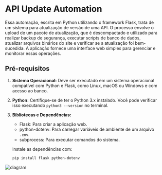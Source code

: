 # API Update Automation

Essa automação, escrita em Python utilizando o framework Flask, trata de um sistema para atualização de versão de uma API. O processo envolve o upload de um pacote de atualização, que é descompactado e utilizado para realizar backup de segurança, executar scripts de banco de dados, atualizar arquivos binários do site e verificar se a atualização foi bem-sucedida. A aplicação fornece uma interface web simples para gerenciar e monitorar essas operações.

## Pré-requisitos

1. **Sistema Operacional:** Deve ser executado em um sistema operacional compatível com Python e Flask, como Linux, macOS ou Windows e com acesso ao banco.

2. **Python:** Certifique-se de ter o Python 3.x instalado. Você pode verificar isso executando `python3 --version` no terminal.

3. **Bibliotecas e Dependências:**
   - Flask: Para criar a aplicação web.
   - python-dotenv: Para carregar variáveis de ambiente de um arquivo `.env`.
   - subprocess: Para executar comandos do sistema.

   Instale as dependências com:
   ```sh
   pip install flask python-dotenv

![diagram](./img/diagram.png)
